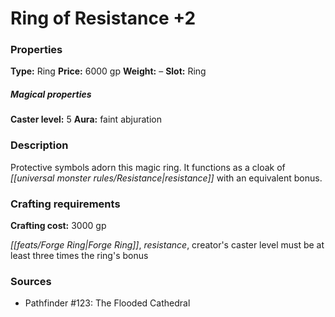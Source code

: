﻿---
Title: "Ring of Resistance +2"
Type: "Ring"
Price: "6000 gp"
Weight: "–"
Slot: "Ring"
Caster level: "5"
Aura: "faint abjuration"
Description: |
  "Protective symbols adorn this magic ring. It functions as a _cloak of resistance_ with an equivalent bonus."
Crafting cost: "3000 gp"
Sources: "['Pathfinder #123: The Flooded Cathedral']"
---

# Ring of Resistance +2

### Properties

**Type:** Ring **Price:** 6000 gp **Weight:** – **Slot:** Ring

##### Magical properties

**Caster level:** 5 **Aura:** faint abjuration

### Description

Protective symbols adorn this magic ring. It functions as a cloak of _[[universal monster rules/Resistance|resistance]]_ with an equivalent bonus.

### Crafting requirements

**Crafting cost:** 3000 gp

_[[feats/Forge Ring|Forge Ring]]_, _resistance_, creator's caster level must be at least three times the ring's bonus

### Sources

* Pathfinder #123: The Flooded Cathedral